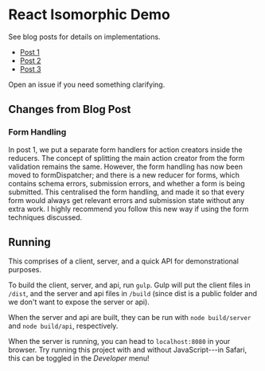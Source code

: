 # React Isomorphic Demo

See blog posts for details on implementations.

* [Post 1](https://medium.com/@jacobp/progressive-enhancement-techniques-for-react-part-1-7a551966e4bf#.4wjw0grw2)
* [Post 2](https://medium.com/@jacobp/progressive-enhancement-techniques-for-react-part-2-5cb21bf308e5#.ugemu980s)
* [Post 3](https://medium.com/@jacobp/progressive-enhancement-techniques-for-react-part-3-117e8d191b33#.nhrqqjxyu)

Open an issue if you need something clarifying.

## Changes from Blog Post

### Form Handling

In post 1, we put a separate form handlers for action creators inside the reducers. The concept of splitting the main action creator from the form validation remains the same. However, the form handling has now been moved to formDispatcher; and there is a new reducer for forms, which contains schema errors, submission errors, and whether a form is being submitted. This centralised the form handling, and made it so that every form would always get relevant errors and submission state without any extra work. I highly recommend you follow this new way if using the form techniques discussed.

## Running

This comprises of a client, server, and a quick API for demonstrational purposes.

To build the client, server, and api, run `gulp`. Gulp will put the client files in `/dist`, and the server and api files in `/build` (since dist is a public folder and we don't want to expose the server or api).

When the server and api are built, they can be run with `node build/server` and `node build/api`, respectively.

When the server is running, you can head to `localhost:8080` in your browser. Try running this project with and without JavaScript---in Safari, this can be toggled in the
*Developer* menu!
